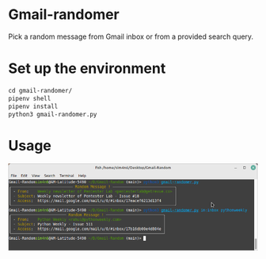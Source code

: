 # Gmail-randomer

Pick a random message from Gmail inbox or from a provided search query.

# Set up the environment 

```
cd gmail-randomer/
pipenv shell
pipenv install
python3 gmail-randomer.py
```

# Usage

![](gmail-random.png)

